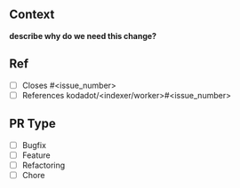 ## Context

__describe why do we need this change?__

## Ref

- [ ] Closes #<issue_number>
- [ ] References kodadot/<indexer/worker>#<issue_number>

## PR Type

- [ ] Bugfix
- [ ] Feature
- [ ] Refactoring
- [ ] Chore
